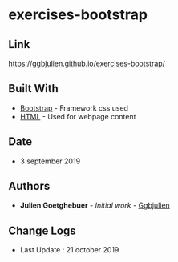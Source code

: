 # exercises-bootstrap

## Link

https://ggbjulien.github.io/exercises-bootstrap/

## Built With

- [Bootstrap](https://getbootstrap.com/) - Framework css used
- [HTML](https://www.w3schools.com/html/) - Used for webpage content

## Date

- 3 september 2019

## Authors

- **Julien Goetghebuer** - _Initial work_ - [Ggbjulien](https://github.com/ggbjulien)

## Change Logs

- Last Update : 21 october 2019


